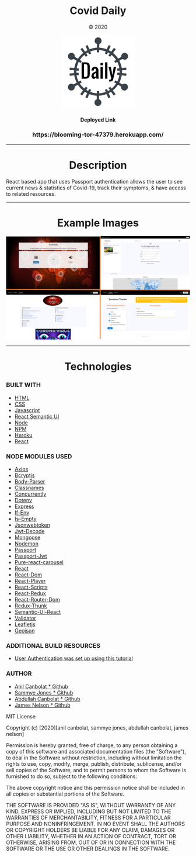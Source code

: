 <h1 align="center">Covid Daily</h1>
<p align="center">&copy; 2020</p>
<p align="center">
  <img width="200px" height="200px" src="/client/src/Covid19Logo.png">
</p>

<h4 strong align="center">Deployed Link</h4>
<h3 href"https://blooming-tor-47379.herokuapp.com/" align="center">https://blooming-tor-47379.herokuapp.com/</h3>

---

<h1 align="center">Description</h1>

React based app that uses Passport authentication allows the user to see current news & statistics of Covid-19, track their symptoms, & have access to related resources.

---

<h1 align="center">Example Images</h1>

![Example profile](./client/public/example.png)

---

<h1 align="center">Technologies</h1>

### BUILT WITH

- [HTML](https://html.com/)
- [CSS](https://www.w3schools.com/css/)
- [Javascript](https://www.javascript.com/)
- [React Semantic UI](https://react.semantic-ui.com/)
- [Node](https://nodejs.org/en/)
- [NPM](https://www.npmjs.com/)
- [Heroku](https://www.heroku.com/)
- [React](https://reactjs.org/)

### NODE MODULES USED

- [Axios](https://www.npmjs.com/package/axios)
- [Bcryptjs](https://www.npmjs.com/package/bcryptjs)
- [Body-Parser](https://www.npmjs.com/package/body-parser)
- [Classnames](https://www.npmjs.com/package/classnames)
- [Concurrently](https://www.npmjs.com/package/concurrently)
- [Dotenv](https://www.npmjs.com/package/dotenv)
- [Express](https://www.npmjs.com/package/express)
- [If-Env](https://www.npmjs.com/package/if-env)
- [Is-Empty](https://www.npmjs.com/package/is-empty)
- [Jsonwebtoken](https://www.npmjs.com/package/jsonwebtoken)
- [Jwt-Decode](https://www.npmjs.com/package/jwt-decode)
- [Mongoose](https://www.npmjs.com/package/mongoose)
- [Nodemon](https://www.npmjs.com/package/nodemon)
- [Passport](https://www.npmjs.com/package/passport)
- [Passport-Jwt](https://www.npmjs.com/package/passport-jwt)
- [Pure-react-carousel](https://www.npmjs.com/package/pure-react-carousel)
- [React](https://www.npmjs.com/package/react)
- [React-Dom](https://www.npmjs.com/package/react-dom)
- [React-Player](https://www.npmjs.com/package/react-player)
- [React-Scripts](https://www.npmjs.com/package/react-scripts)
- [React-Redux](https://www.npmjs.com/package/react-redux)
- [React-Router-Dom](https://www.npmjs.com/package/react-router-dom)
- [Redux-Thunk](https://www.npmjs.com/package/redux-thunk)
- [Semantic-Ui-React](https://www.npmjs.com/package/semantic-ui-react)
- [Validator](https://www.npmjs.com/package/validator)
- [Leafletjs](https://leafletjs.com/)
- [Geojson](https://leafletjs.com/examples/geojson/)

### ADDITIONAL BUILD RESOURCES

- [User Authentication was set up using this tutorial](https://blog.bitsrc.io/build-a-login-auth-app-with-mern-stack-part-1-c405048e3669)

### AUTHOR

- [Anil Canbolat \* Github](https://github.com/Anil1992-rgb)
- [Sammye Jones \* Github](https://github.com/SurrealSam)
- [Abdullah Canbolat \* Github](https://github.com/tcanbolat)
- [James Nelson \* Github](https://github.com/alpinelife37)

MIT License

Copyright (c) [2020][anil canbolat, sammye jones, abdullah canbolat, james nelson]

Permission is hereby granted, free of charge, to any person obtaining a copy
of this software and associated documentation files (the "Software"), to deal
in the Software without restriction, including without limitation the rights
to use, copy, modify, merge, publish, distribute, sublicense, and/or sell
copies of the Software, and to permit persons to whom the Software is
furnished to do so, subject to the following conditions:

The above copyright notice and this permission notice shall be included in all
copies or substantial portions of the Software.

THE SOFTWARE IS PROVIDED "AS IS", WITHOUT WARRANTY OF ANY KIND, EXPRESS OR
IMPLIED, INCLUDING BUT NOT LIMITED TO THE WARRANTIES OF MERCHANTABILITY,
FITNESS FOR A PARTICULAR PURPOSE AND NONINFRINGEMENT. IN NO EVENT SHALL THE
AUTHORS OR COPYRIGHT HOLDERS BE LIABLE FOR ANY CLAIM, DAMAGES OR OTHER
LIABILITY, WHETHER IN AN ACTION OF CONTRACT, TORT OR OTHERWISE, ARISING FROM,
OUT OF OR IN CONNECTION WITH THE SOFTWARE OR THE USE OR OTHER DEALINGS IN THE
SOFTWARE.
